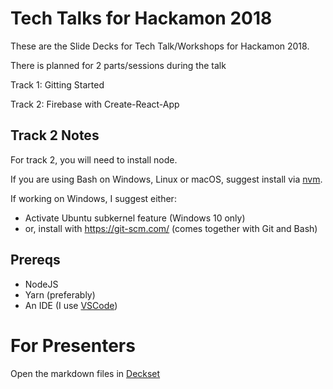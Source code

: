 # Tech Talks for Hackamon 2018

These are the Slide Decks for Tech Talk/Workshops for Hackamon 2018.

There is planned for 2 parts/sessions during the talk

Track 1: Gitting Started

Track 2: Firebase with Create-React-App

## Track 2 Notes

For track 2, you will need to install node.

If you are using Bash on Windows, Linux or macOS, suggest install via [nvm](https://github.com/creationix/nvm).

If working on Windows, I suggest either:

* Activate Ubuntu subkernel feature (Windows 10 only)
* or, install with https://git-scm.com/ (comes together with Git and Bash)

## Prereqs

* NodeJS
* Yarn (preferably)
* An IDE (I use [VSCode](https://code.visualstudio.com/))

# For Presenters

Open the markdown files in [Deckset](https://decksetapp.com)
